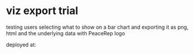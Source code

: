 # viz export trial
 testing users selecting what to show on a bar chart and exporting it as png, html and the underlying data with PeaceRep logo

 deployed at: 
